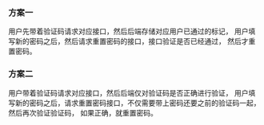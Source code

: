 ### 方案一
用户先带着验证码请求对应接口，然后后端存储对应用户已通过的标记，
用户填写新的密码之后，然后请求重置密码的接口，接口验证是否已经通过，
然后才重置密码。

### 方案二
用户带着验证码请求对应接口，然后后端仅对验证码是否正确进行验证，
用户填写新的密码之后，请求重置密码接口，不仅需要带上密码还要之前的验证码一起，然后再次验证验证码，
如果正确，就重置密码。